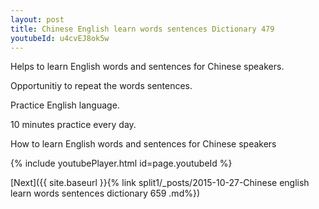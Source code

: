 ```yaml
---
layout: post
title: Chinese English learn words sentences Dictionary 479 
youtubeId: u4cvEJ8ok5w
---
```

 
 
Helps to learn English words and sentences for Chinese speakers.

Opportunitiy to repeat the words sentences. 

Practice English language. 
 
10 minutes practice every day. 
 
How to learn English words and sentences for Chinese speakers 
 
{% include youtubePlayer.html id=page.youtubeId %}
 
 
[Next]({{ site.baseurl }}{% link  split1/_posts/2015-10-27-Chinese english learn words sentences dictionary 659 .md%})
 
